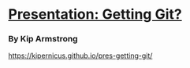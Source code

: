 # [Presentation: Getting Git?](https://kipernicus.github.io/pres-getting-git/)
### By Kip Armstrong

https://kipernicus.github.io/pres-getting-git/